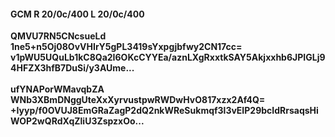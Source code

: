 #### GCM R 20/0c/400 L 20/0c/400
**QMVU7RN5CNcsueLd**<br/>**1ne5+n5Oj08OvVHIrY5gPL3419sYxpgjbfwy2CN17cc=**<br/>**v1pWU5UQuLb1kC8Qa2I6OKcCYYEa/aznLXgRxxtkSAY5Akjxxhb6JPIGLj94HFZX3hfB7DuSi/y3AUme...**<br/><br/>
**ufYNAPorWMavqbZA**<br/>**WNb3XBmDNggUteXxXyrvustpwRWDwHvO817xzx2Af4Q=**<br/>**+Iyyp/f0OVUJ8EmGRaZagP2dQ2nkWReSukmqf3l3vEIP29bcIdRrsaqsHiWOP2wQRdXqZliU3ZspzxOo...**